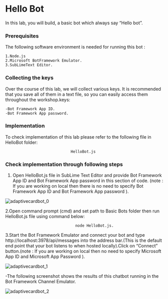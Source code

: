 # Hello Bot

In this lab, you will build, a basic bot which always say “Hello bot”.

### Prerequisites
The following software environment is needed for running this bot :

```
1.Node.js
2.Microsoft BotFramework Emulator.
3.SubLimeText Editor.
```

### Collecting the keys

Over the course of this lab, we will collect various keys. It is recommended that you save all of them in a text file, so you can easily access them throughout the workshop.keys:

```
-Bot Framework App ID.
-Bot Framework App password.
```


### Implementation

To check implementation of this lab please refer to the following file in HelloBot folder:

```
                             HelloBot.js
```

### Check implementation through following steps

1. Open HelloBot.js file in SubLime Text Editor and provide Bot Framework App ID and Bot Framework App password in this section of code. (note : If you are working on local then there is no need to specify Bot Framework App ID and Bot Framework App password  ).

![adaptivecardbot_0](https://user-images.githubusercontent.com/31923904/39425015-f9250e9c-4c96-11e8-9636-f53ed8cc1a82.jpg)

2.Open command prompt (cmd) and set path to Basic Bots folder then run HelloBot.js file using command below:
```
                               node HelloBot.js.
```
3.Start the Bot Framework Emulator and connect your bot and type http://localhost:3978/api/messages into the address bar.(This is the default end point that your bot listens to when hosted locally).Click on “Connect” button.(note : If you are working on local then no need to specify Microsoft App ID and Microsoft App Password ).
  
![adaptivecardbot_1](https://user-images.githubusercontent.com/31923904/39425391-db580692-4c98-11e8-9da8-5d5fc5fb4db4.jpg)

  -The following screenshot shows the results of this chatbot running in the Bot Framework Channel Emulator.

![adaptivecardbot_2](https://user-images.githubusercontent.com/31923904/39425418-01b55d80-4c99-11e8-9cec-93df3904a292.jpg)
                                    





